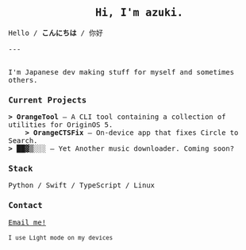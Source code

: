 <samp>
  <div id="user-content-toc">
    <ul align="center" style="list-style: none;">
      <summary>
         <h2>Hi, I'm azuki.</h2>
      </summary>
    </ul>
  </div>
  Hello / <strong>こんにちは</strong> / 你好
  <br/>
  <br/>
  ---
  <br/>
  <br/>
  <p>I'm Japanese dev making stuff for myself and sometimes others.</p>
  <h3>Current Projects</h3>
  <strong> > OrangeTool</strong> – A CLI tool containing a collection of utilities for OriginOS 5.
  <br/>
  &nbsp;&nbsp;&nbsp;<strong> > OrangeCTSFix</strong> – On-device app that fixes Circle to Search.
  <br/>
  <strong> > ██▓▒░░░</strong> – Yet Another music downloader. Coming soon?
  <h3>Stack</h3>
  Python / Swift / TypeScript / Linux
  <h3>Contact</h3>
  <a href="mailto:azu06091@gmail.com">Email me!</a>
  <br/>
  <br/>
  <sub>I use Light mode on my devices</sub>
</samp>
